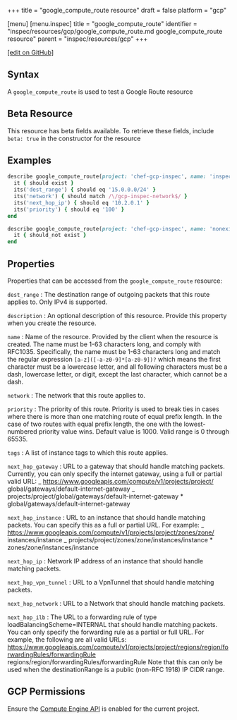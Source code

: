 +++
title = "google_compute_route resource"
draft = false
platform = "gcp"

[menu]
  [menu.inspec]
    title = "google_compute_route"
    identifier = "inspec/resources/gcp/google_compute_route.md google_compute_route resource"
    parent = "inspec/resources/gcp"
+++

[\[edit on GitHub\]](https://github.com/inspec/inspec-gcp/blob/master/docs/resources/google_compute_route.md)

## Syntax

A `google_compute_route` is used to test a Google Route resource

## Beta Resource

This resource has beta fields available. To retrieve these fields, include `beta: true` in the constructor for the resource

## Examples

```ruby
describe google_compute_route(project: 'chef-gcp-inspec', name: 'inspec-gcp-route') do
  it { should exist }
  its('dest_range') { should eq '15.0.0.0/24' }
  its('network') { should match /\/gcp-inspec-network$/ }
  its('next_hop_ip') { should eq '10.2.0.1' }
  its('priority') { should eq '100' }
end

describe google_compute_route(project: 'chef-gcp-inspec', name: 'nonexistent') do
  it { should_not exist }
end
```

## Properties

Properties that can be accessed from the `google_compute_route` resource:

`dest_range`
: The destination range of outgoing packets that this route applies to. Only IPv4 is supported.

`description`
: An optional description of this resource. Provide this property when you create the resource.

`name`
: Name of the resource. Provided by the client when the resource is created. The name must be 1-63 characters long, and comply with RFC1035. Specifically, the name must be 1-63 characters long and match the regular expression `[a-z]([-a-z0-9]*[a-z0-9])?` which means the first character must be a lowercase letter, and all following characters must be a dash, lowercase letter, or digit, except the last character, which cannot be a dash.

`network`
: The network that this route applies to.

`priority`
: The priority of this route. Priority is used to break ties in cases where there is more than one matching route of equal prefix length. In the case of two routes with equal prefix length, the one with the lowest-numbered priority value wins. Default value is 1000. Valid range is 0 through 65535.

`tags`
: A list of instance tags to which this route applies.

`next_hop_gateway`
: URL to a gateway that should handle matching packets. Currently, you can only specify the internet gateway, using a full or partial valid URL: _ https://www.googleapis.com/compute/v1/projects/project/ global/gateways/default-internet-gateway _ projects/project/global/gateways/default-internet-gateway \* global/gateways/default-internet-gateway

`next_hop_instance`
: URL to an instance that should handle matching packets. You can specify this as a full or partial URL. For example: _ https://www.googleapis.com/compute/v1/projects/project/zones/zone/ instances/instance _ projects/project/zones/zone/instances/instance \* zones/zone/instances/instance

`next_hop_ip`
: Network IP address of an instance that should handle matching packets.

`next_hop_vpn_tunnel`
: URL to a VpnTunnel that should handle matching packets.

`next_hop_network`
: URL to a Network that should handle matching packets.

`next_hop_ilb`
: The URL to a forwarding rule of type loadBalancingScheme=INTERNAL that should handle matching packets. You can only specify the forwarding rule as a partial or full URL. For example, the following are all valid URLs: https://www.googleapis.com/compute/v1/projects/project/regions/region/forwardingRules/forwardingRule regions/region/forwardingRules/forwardingRule Note that this can only be used when the destinationRange is a public (non-RFC 1918) IP CIDR range.

## GCP Permissions

Ensure the [Compute Engine API](https://console.cloud.google.com/apis/library/compute.googleapis.com/) is enabled for the current project.

